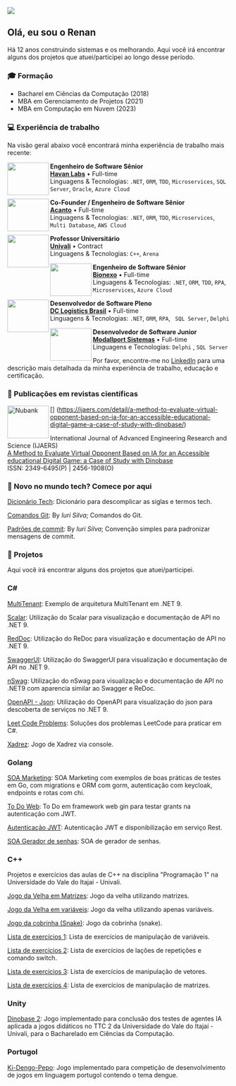 ![](https://komarev.com/ghpvc/?username=thisrenan&color=006bed)

## Olá, eu sou o Renan

Há 12 anos construindo sistemas e os melhorando. Aqui você irá encontrar alguns dos projetos que atuei/participei ao longo desse período.
</br>

### 🎓 Formação

- Bacharel em Ciências da Computação (2018)
- MBA em Gerenciamento de Projetos (2021)
- MBA em Computação em Nuvem (2023)

### 💻 Experiência de trabalho

Na visão geral abaixo você encontrará minha experiência de trabalho mais recente:

[<img align="left" height="74px" width="94px" src="https://attachments.gupy.io/production/companies/541/career/1974/images/2020-08-27_18-13_logo.jpg"/>](https://havanlabs.gupy.io/)

**Engenheiro de Software Sênior** \
[**Havan Labs**](https://havanlabs.gupy.io/) • Full-time \
Linguagens & Tecnologias: `.NET`, `ORM`, `TDD`, `Microservices`, `SQL Server`, `Oracle`, `Azure Cloud`

[<img align="left" height="74px" width="94px" src="https://github.com/user-attachments/assets/9b570818-1fb5-4d6f-89ad-2488d3894e1b"/>](https://www.acantolabs.com/)

**Co-Founder / Engenheiro de Software Sênior** \
[**Acanto**](https://www.acantolabs.com/) • Full-time \
Linguagens & Tecnologias: `.NET`, `ORM`, `TDD`, `Microservices`, `Multi Database`, `AWS Cloud`

[<img align="left" 
height="74px" width="94px" src="https://github.com/user-attachments/assets/d7c9798e-21ba-44d0-ad59-f4325cc686fd"/>](https://univali.br/)

**Professor Universitário** \
[**Univali**](https://univali.br/) • Contract \
Linguagens & Tecnologias: `C++`, `Arena`

[<img align="left" height="74px" width="94px" src="https://github.com/user-attachments/assets/cc459c95-51e6-4338-867d-8907d394b0b3"/>](https://bionexo.com/)

**Engenheiro de Software Sênior**
 \
[**Bionexo**](https://bionexo.com/) • Full-time \
Linguagens & Tecnologias: `.NET`, `ORM`, `TDD`, `RPA`, `Microservices`, `Azure Cloud`

[<img align="left" height
="74px" width="94px" src="https://github.com/user-attachments/assets/08f107cb-7d74-4b02-ad5f-8d92df2e215a"/>](https://dclogisticsbrasil.com/
)

**Desenvolvedor de Software Pleno** \
[**DC Logistics Brasil**](https://dclogisticsbrasil.com/) • Full-time \
Linguagens & Tecnologias: `.NET`, `ORM`, `RPA`, `
SQL Server`, `Delphi`

[<img align="left" height="74px" width="94px" src="https://github.com/user-attachments/assets/9009b3d0-5b44-4506-abb2-dfdf4ce1b5cb"/>](https://modallport.com.br/)

**Desenvolvedor de Software Junior** \
[**Modallport Sistemas**](https://modallport.com.br/) • Full-time \
Linguagens e Tecnologias: `Delphi`
, `SQL Server`

Por favor, encontre-me no [LinkedIn](https://www.linkedin.com/in/renan-augusto/) para uma descrição mais detalhada da minha experiência de trabalho, educação e certificação.
</br>
### 📑 Publicações em revistas científicas

[<img align="left" height="74px" width="94px" alt="Nubank" src="https://github.com/user-attachments/assets/143a8124-205f-475b-87e3-66ba747615db"/>]
(https://ijaers.com/detail/a-method-to-evaluate-virtual-opponent-based-on-ia-for-an-accessible-educational-digital-game-a-case-of-study-with-dinobase/)

International Journal of Advanced Engineering Research and Science (IJAERS) \
[A Method to Evaluate Virtual Opponent Based on IA for an Accessible  educational Digital Game: a Case of Study with Dinobase](https://ijaers.com/detail/a-method-to-evaluate-virtual-opponent-based-on-ia-for-an-accessible-educational-digital-game-a-case-of-study-with-dinobase/) \
ISSN: 2349-6495(P) | 2456-1908(O)
</br>


### 👶 Novo no mundo tech? Comece por aqui

[Dicionário Tech](https://github.com/thisrenan/TechDictionary): Dicionário para descomplicar as siglas e termos tech.

[Comandos Git](https://github.com/iuricode/padroes-de-commits): By *Iuri Silva*; Comandos do Git.

[Padrões de commit](https://github.com/iuricode/padroes-de-commits): By *Iuri Silva*; Convenção simples para padronizar mensagens de commit.


### 📌 Projetos

Aqui você irá encontrar alguns dos projetos que atuei/participei.

### C#

[MultiTenant](https://github.com/thisrenan/MultiTenantDotNet9): Exemplo de arquitetura MultiTenant em .NET 9.

[Scalar](https://github.com/thisrenan/ScalarDotNet9): Utilização do Scalar para visualização e documentação de API no .NET 9.

[RedDoc](https://github.com/thisrenan/ReDocDotNet9): Utilização do ReDoc para visualização e documentação de API no .NET 9.

[SwaggerUI](https://github.com/thisrenan/SwaggerUIDotNet9): Utilização do SwaggerUI para visualização e documentação de API no .NET 9.

[nSwag](https://github.com/thisrenan/nSwagDotNet9): Utilização do nSwag para visualização e documentação de API no .NET9 com aparencia similar ao Swagger e ReDoc.

[OpenAPI - Json](https://github.com/thisrenan/StandardApiDotNet): Utilização do OpenAPI para visualização do json para descoberta de serviços no .NET 9.

[Leet Code Problems](https://github.com/thisrenan/LeetCodeProblems): Soluções dos problemas LeetCode para praticar em C#.

[Xadrez](https://github.com/thisrenan/ChessConsoleCSharp): Jogo de Xadrez via console.


### Golang

[SOA Marketing](https://github.com/thisrenan/EmailNGo): SOA Marketing com exemplos de boas práticas de testes em Go, com migrations e ORM com gorm, autenticação com keycloak, endpoints e rotas com chi.

[To Do Web](https://github.com/thisrenan/jwt-auth-todo-gin-golang): To Do em framework web gin para testar grants na autenticação com JWT.

[Autenticação JWT](https://github.com/thisrenan/jwt-auth-golang): Autenticação JWT e disponibilização em serviço Rest.

[SOA Gerador de senhas](https://github.com/thisrenan/PasswordGenerator): SOA de gerador de senhas.


### C++

Projetos e exercícios das aulas de C++ na disciplina "Programação 1" na Universidade do Vale do Itajaí - Univali.

[Jogo da Velha em Matrizes](https://github.com/thisrenan/TicTacToeMatrixConsoleCpp): Jogo da velha utilizando matrizes.

[Jogo da Velha em variáveis](https://github.com/thisrenan/TicTacToeConsoleCpp): Jogo da velha utilizando apenas variáveis.

[Jogo da cobrinha (Snake)](https://github.com/thisrenan/SnakeConsoleCpp): Jogo da cobrinha (snake).

[Lista de exercícios 1](https://github.com/thisrenan/FirstLegPracticeCpp): Lista de exercícios de manipulação de variáveis.

[Lista de exercícios 2](https://github.com/thisrenan/SecondLegPracticeCpp): Lista de exercícios de lações de repetições e comando switch.

[Lista de exercícios 3](https://github.com/thisrenan/ThirdLegPracticeCpp): Lista de exercícios de manipulação de vetores.

[Lista de exercícios 4](https://github.com/thisrenan/FourthLegPracticeCpp): Lista de exercícios de manipulação de matrizes.


### Unity

[Dinobase 2](https://github.com/thisrenan/Dinobase2Unity): Jogo implementado para conclusão dos testes de agentes IA aplicada a jogos didáticos no TTC 2 da Universidade do Vale do Itajaí - Univali, para o Bacharelado em Ciências da Computação.


### Portugol

[Ki-Dengo-Pepo](https://github.com/thisrenan/Ki-dengu-pepo): Jogo implementado para competição de desenvolvimento de jogos em linguagem portugol contendo o tema dengue.
